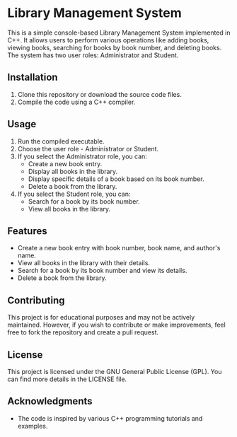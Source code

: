 # Library Management System

This is a simple console-based Library Management System implemented in C++. It allows users to perform various operations like adding books, viewing books, searching for books by book number, and deleting books. The system has two user roles: Administrator and Student.

## Installation

1. Clone this repository or download the source code files.
2. Compile the code using a C++ compiler.

## Usage

1. Run the compiled executable.
2. Choose the user role - Administrator or Student.
3. If you select the Administrator role, you can:
   - Create a new book entry.
   - Display all books in the library.
   - Display specific details of a book based on its book number.
   - Delete a book from the library.
4. If you select the Student role, you can:
   - Search for a book by its book number.
   - View all books in the library.

## Features

- Create a new book entry with book number, book name, and author's name.
- View all books in the library with their details.
- Search for a book by its book number and view its details.
- Delete a book from the library.

## Contributing

This project is for educational purposes and may not be actively maintained. However, if you wish to contribute or make improvements, feel free to fork the repository and create a pull request.

## License

This project is licensed under the GNU General Public License (GPL). You can find more details in the LICENSE file.

## Acknowledgments

- The code is inspired by various C++ programming tutorials and examples.
